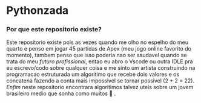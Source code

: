 # Pythonzada
### Por que este repositorio existe?
  Este repositorio existe pois as vezes quando me olho no espelho do meu quarto e penso em jogar 45 partidas de Apex (meu jogo online favorito do momento), tambem penso que isso poderia nao ser saudavel quando se trata do meu *futuro profissional*, entao eu abro o Vscode ou outra IDLE pra eu escrevo/codo sobre qualquer coisa e me sinto um artista construindo na programacao estruturada um algoritimo que recebe dois valores e os concatena fazendo a conta mais impossivel se tornar possivel 
(2 + 2 = 22). *Enfim* neste repositorio encontrara algoritimos talvez uteis sobre um jovem brasileiro medio que sonha como muitos :cowboy_hat_face: .
